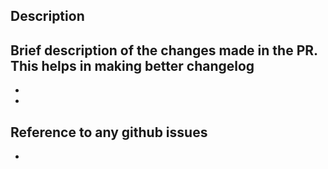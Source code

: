 ## Description

Brief description of the changes made in the PR. This helps in making better changelog
- 
- 
- 

## Reference to any github issues
- 
